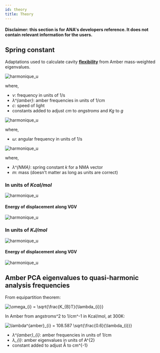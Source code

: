 ```yaml
---
id: theory
title: Theory
---
```


#### Disclaimer: this section is for ANA's developers reference. It does not contain relevant information for the users.

## Spring constant

Adaptations used to calculate cavity [**flexibility**](flexibility.html) from Amber mass-weighted eigenvalues.

<img src="https://latex.codecogs.com/svg.latex?\Large&space;\omega = \lambda_{amber} c \ 10^{8} \ 10^{3}" title="harmonique_u" />

where,

- *ν*: frequency in units of 1/s
- *λ^{amber}*: amber frequencies in units of 1/cm
- *c*: speed of light
- constants added to adjust *cm* to *angstroms* and *Kg* to *g*

<img src="https://latex.codecogs.com/svg.latex?\Large&space;\omega = 2\pi \nu " title="harmonique_u" />

where,

- *ω*: angular frequency in units of 1/s

<img src="https://latex.codecogs.com/svg.latex?\Large&space;\omega^{2} = \frac{\lambda_{NMA}}{m}" title="harmonique_u" />

where,

- *λ^{NMA}*: spring constant *k* for a NMA vector
- *m*: mass (doesn't matter as long as units are correct)


### In units of *Kcal/mol*

<img src="https://latex.codecogs.com/svg.latex?\Large&space;\lambda_{NMA} = 4 \pi^{2} c^{2} 4.184E^{-22} \lambda_{Amber}^{2}" title="harmonique_u" />

#### Energy of displacement along VGV

<img src="https://latex.codecogs.com/svg.latex?\Large&space;E_{VGV} = \frac{1}{2} \frac{1}{108.591^{2}} \sum_{i=1}^{3N-6} c_{i}^{2} \lambda_{i \ Amber}^{2}" title="harmonique_u" />

### In units of *KJ/mol*

<img src="https://latex.codecogs.com/svg.latex?\Large&space;\lambda_{NMA} = 4 \pi^{2} c^{2} E^{-22} \lambda_{Amber}^{2}" title="harmonique_u" />

#### Energy of displacement along VGV

<img src="https://latex.codecogs.com/svg.latex?\Large&space;E_{VGV} = \frac{1}{2} \frac{1}{53.088^{2}} \sum_{i=1}^{3N-6} c_{i}^{2} \lambda_{i \ Amber}^{2}" title="harmonique_u" />

## Amber PCA eigenvalues to quasi-harmonic analysis frequencies

From equipartition theorem:

<img src="https://latex.codecogs.com/gif.latex?\omega_{i}&space;=&space;\sqrt{\frac{K_{B}T}{\lambda_{i}}}" title="\omega_{i} = \sqrt{\frac{K_{B}T}{\lambda_{i}}}" />

In Amber from angstroms^2 to 1/cm^-1 in Kcal/mol, at 300K:

<img src="https://latex.codecogs.com/gif.latex?\lambda^{amber}_{i}&space;=&space;108.587&space;\sqrt{\frac{0.6}{\lambda_{i}}}" title="\lambda^{amber}_{i} = 108.587 \sqrt{\frac{0.6}{\lambda_{i}}}" />

- *λ^{amber}_{i}*: amber frequencies in units of 1/cm
- *λ_{i}*: amber eigenvalues in units of A^{2}
- constant added to adjust Å to cm^{-1}

